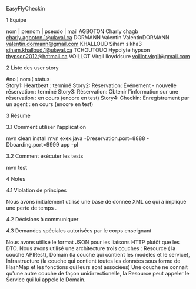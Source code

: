EasyFlyCheckin

1 Equipe

nom     | prenom    | pseudo          | mail
AGBOTON   Charly      chagb		charly.agboton.1@ulaval.ca
DORMANN   Valentin    ValentinDORMANN   valentin.dormann@gmail.com
KHALLOUD  Siham	      sikha3		siham.khalloud.1@ulaval.ca
TCHOUTOUO Hypolyte    hypson		thypson2012@hotmail.ca
VOILLOT   Virgil      lloyddsure	voillot.virgil@gmail.com

2 Liste des user story

#no    ¦ nom							 ¦ status       
Story1:  Heartbeat : 					 	   terminé
Story2:  Réservation: Événement - nouvelle réservation :  	   terminé
Story3:  Réservation: Obtenir l'information sur une réservation :  en cours (encore en test)
Story4:  Checkin: Enregistrement par un agent : 		   en cours (encore en test)

3 Résumé

3.1 Comment utiliser l'application

mvn clean install
mvn exex:java -Dreservation.port=8888 -Dboarding.port=9999 app -pl

3.2 Comment éxécuter les tests

mvn test

4 Notes

4.1 Violation de principes

Nous avons initialement utilisé une base de donnée XML ce qui a impliqué une perte de temps .

4.2 Décisions à communiquer


4.3 Demandes spéciales autorisées par le corps enseignant

Nous avons utilisé le format JSON pour les liaisons HTTP plutôt que les DTO.
Nous avons utilisé une architecture trois couches : Resource ( la couche APIRest), Domain (la couche qui contient les modèles et le service), Infrastructure (la couche qui contient toutes les données sous forme de HashMap et les fonctions qui leurs sont associées)
Une couche ne connait qu'une autre couche de façon unidirrectionelle, la Resource peut appeler le Service qui lui appele le Domain.
